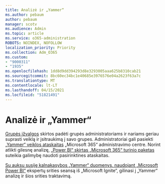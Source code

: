 ```yaml
---
title: Analizė ir „Yammer“
ms.author: pebaum
author: pebaum
manager: scotv
ms.audience: Admin
ms.topic: article
ms.service: o365-administration
ROBOTS: NOINDEX, NOFOLLOW
localization_priority: Priority
ms.collection: Adm_O365
ms.custom:
- "9000311"
- "1935"
ms.openlocfilehash: 1dd8d9dd394293d8e3293005aaa625b8310cab21
ms.sourcegitcommit: 8bc60ec34bc1e40685e3976576e04a2623f63a7c
ms.translationtype: MT
ms.contentlocale: lt-LT
ms.lasthandoff: 04/15/2021
ms.locfileid: "51821491"
---
```

# <a name="analytics-and-yammer"></a>Analizė ir „Yammer“

[Grupės įžvalgos](https://support.office.com/article/view-group-insights-in-yammer-73f9fa6d-d442-4f25-9194-d5317c9328ab) skirtos padėti grupės administratoriams ir nariams geriau suprasti veiklą ir įsitraukimą į savo grupes. Administratoriai gali pasiekti [„Yammer“ veiklos ataskaitas](https://docs.microsoft.com/microsoft-365/admin/activity-reports/yammer-activity-report) „Microsoft 365“ administravimo centre. Norint atlikti gilesnę analizę, [„Power BI“ skirtas „Microsoft 365“ turinio paketas](https://docs.microsoft.com/microsoft-365/admin/usage-analytics/enable-usage-analytics) suteikia galimybę naudoti pasirinktines ataskaitas.

[Su auksu susiję kalnakasybos „Yammer“ duomenys, naudojant „Microsoft Power BI“](https://aka.ms/MiningYammerDataIgnite2017) ekspertų srities seansą iš „Microsoft Ignite“, gilinasi į „Yammer“ analizę ir šios srities traktavimą.
